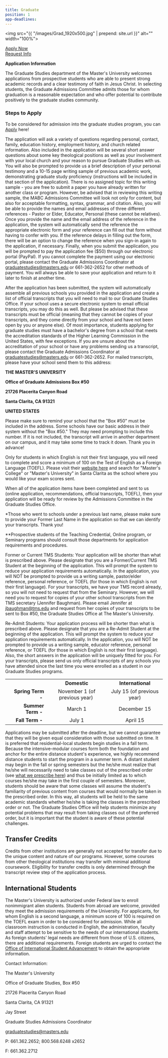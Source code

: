 ```yaml
---
title: Graduate
position: 1
app-deadlines: 
---
```


<img src="{{ "/images/Grad_1920x500.jpg" | prepend: site.url }}" alt="" width="100%">
<div class="row">
<div class="col s12 m4 l3 right admissions-btns">
<a href="https://mastersuniversity.force.com/application/TX_SiteLogin?startURL=%2Fapplication%2FTargetX_Portal__PB" class="btn btn-navy">Apply Now</a><br>
<a href="https://masters.secure.force.com/form/?formid=217725" class="btn btn-navy">Request Info</a>
</div>
</div>

**Application Information**

The Graduate Studies department of the Master's University welcomes applications from prospective students who are able to present strong academic records and a clear testimony of faith in Jesus Christ. In selecting students, the Graduate Admissions Committee admits those for whom graduation is a reasonable expectation and who offer potential to contribute positively to the graduate studies community.

### Steps to Apply

To be considered for admission into the graduate studies program, you can [Apply](https://mastersuniversity.force.com/application/TX_SiteLogin?startURL=%2Fapplication%2FTargetX_Portal__PB) here!

The application will ask a variety of questions regarding personal, contact, family, education history, employment history, and church related information. Also included in the application will be several short answer questions about some key theological positions as well as your involvement with your local church and your reason to pursue Graduate Studies with us. You will also be prompted to provide us a brief description of your personal testimony and a 10-15 page writing sample of previous academic work, demonstrating graduate study proficiency (instructions will be included in that section of the application). There is no assigned topic for this writing sample - you are free to submit a paper you have already written for another class or program. However, be advised that in reviewing this writing sample, the MABC Admissions Committee will look not only for content, but also for acceptable formatting, syntax, grammar, and citation. Also, you will be able to provide the names and email addresses of three different references - Pastor or Elder, Educator, Personal (these cannot be relatives). Once you provide the name and the email address of the reference in the application, the system will automatically send the reference the appropriate electronic form and your reference can fill out that form without having to confer with you. If the reference delays in filling out the form, there will be an option to change the reference when you sign-in again to the application, if necessary. Finally, when you submit the application, you will be prompted to pay the application fee ($50) through our electronic portal (PayPal). If you cannot complete the payment using our electronic portal, please contact the Graduate Admissions Coordinator at [graduatestudies@masters.edu](mailto:graduatestudies@masters.edu) or 661-362-2652 for other methods of payment. You will always be able to save your application and return to it later to finish at another time.

After the application has been submitted, the system will automatically assemble all previous schools you provided in the application and create a list of official transcripts that you will need to mail to our Graduate Studies Office. If your school uses a secure electronic system to email official transcripts, you may do this as well. But please be advised that these transcripts must be official (meaning that they cannot be copies of your transcripts, and they come directly from your school and have not been open by you or anyone else). Of most importance, students applying for graduate studies must have a bachelor's degree from a school that meets the accreditation standards of the Higher Learning Commission in the United States, with few exceptions. If you are unsure about the accreditation of your school or have any problems sending us a transcript, please contact the Graduate Admissions Coordinator at [graduatestudies@masters.edu](mailto:graduatestudies@masters.edu) or 661-362-2652. For mailed transcripts, please have your school send them to this address:

**THE MASTER'S UNIVERSITY**

**Office of Graduate Admissions Box #50**

**21726 Placerita Canyon Road**

**Santa Clarita, CA 91321**

**UNITED STATES**

Please make sure to remind your school that the "Box #50" must be included in the address. Some schools have our basic address in their system without the "Box #50." They may need prompting to include this number. If it is not included, the transcript will arrive in another department on our campus, and it may take some time to track it down. Thank you in advance!

Only for students in which English is not their first language, you will need to complete and score a minimum of 100 on the Test of English as a Foreign Language (TOEFL). Please visit their [website here](https://www.toeflgoanywhere.org/search-who-accepts-toefl) and search for "Master's College" or "Master's University" in Santa Clarita as the school where you would like your exam scores sent.

When all of the application items have been completed and sent to us (online application, recommendations, official transcripts, TOEFL), then your application will be ready for review by the Admissions Committee in the Graduate Studies Office.

\*Those who went to schools under a previous last name, please make sure to provide your Former Last Name in the application so that we can identify your transcripts. Thank you!

\*\*Prospective students of the Teaching Credential, Online program, or Seminary programs should consult those departments for application requirements and procedures.

Former or Current TMS Students: Your application will be shorter than what is prescribed above. Please designate that you are a Former/Current TMS Student at the beginning of the application. This will prompt the system to reduce your application requirements automatically. In the application, you will NOT be prompted to provide us a writing sample, pastor/elder reference, personal reference, or TOEFL (for those in which English is not their first language). For your transcripts, we have your TMS record already, so you will not need to request that from the Seminary. However, we will need you to request for copies of your other school transcripts from the TMS secretary (Jennifer Baughman). Please email Jennifer at [jbaughman@tms.edu](mailto:jbaughman@tms.edu) and request from her copies of your transcripts to be sent to Box #50, the Graduate Studies Office at The Master's University.

Re-Admit Students: Your application process will be shorter than what is prescribed above. Please designate that you are a Re-Admit Student at the beginning of the application. This will prompt the system to reduce your application requirements automatically. In the application, you will NOT be prompted to provide us a writing sample, educator reference, personal reference, or TOEFL (for those in which English is not their first language). Also, the short answers in the application will be uniquely fitted for you. For your transcripts, please send us only official transcripts of any schools you have attended since the last time you were enrolled as a student in our Graduate Studies programs.

<table class="bordered">
<tbody>
<tr>
<td> </td>
<td style="text-align: center;"><strong>  Domestic  </strong></td>
<td style="text-align: center;"><strong>  International  </strong></td>
</tr>
<tr>
<td style="text-align: right;"><strong>    Spring Term - </strong></td>
<td style="text-align: center;">November 1 (of previous year) </td>
<td style="text-align: center;">July 15 (of previous year)</td>
</tr>
<tr>
<td style="text-align: right;"><strong>    Summer Term - </strong></td>
<td style="text-align: center;">March 1</td>
<td style="text-align: center;">December 15</td>
</tr>
<tr>
<td style="text-align: right;"><strong>Fall Term - </strong></td>
<td style="text-align: center;">July 1</td>
<td style="text-align: center;">April 15</td>
</tr>
</tbody>
</table>

Applications may be submitted after the deadline, but we cannot guarantee that they will be given equal consideration with those submitted on time. It is preferred that residential-local students begin studies in a fall term. Because the intensive-modular courses form both the foundation and anchor for the entire distance student's experience, we highly recommend distance students to start the program in a summer term. A distant student may begin in the fall or spring semesters but the he/she must realize that he/she will necessarily need to take classes out of the prescribed order (see [what we prescribe here](http://www.masters.edu/academics/graduate/degree-programs/mabc/program-outline/)) and thus be initially limited as to which courses he/she may take in the first couple of semesters. Moreover, students should be aware that some classes will assume the student's familiarity of previous content from courses that would normally be taken in the prescribed order. In this way, all students will be held to the same academic standards whether he/she is taking the classes in the prescribed order or not. The Graduate Studies Office will help students minimize any potential problems that may result from taking classes out of the preferred order, but it is important that the student is aware of these potential challenges.

## Transfer Credits

Credits from other institutions are generally not accepted for transfer due to the unique content and nature of our programs. However, some courses from other theological institutions may transfer with minimal additional coursework. Eligibility for transfer credits is only determined through the transcript review step of the application process.

## International Students

The Master's University is authorized under Federal law to enroll nonimmigrant alien students. Students from abroad are welcome, provided they meet the admission requirements of the University. For applicants, for whom English is a second language, a minimum score of 100 is required on the TOEFL exam in order to be considered for admission. While all classroom instruction is conducted in English, the administration, faculty and staff attempt to be sensitive to the needs of our international students. As foreign students' legal needs are different from those of U.S. citizens, there are additional requirements. Foreign students are urged to contact the [Office of International Student Advancement](mailto:iso@masters.edu "Office of International Student Advancement") to obtain the appropriate information.

Contact Information:

The Master's University


Office of Graduate Studies, Box #50


21726 Placerita Canyon Road


Santa Clarita, CA 91321

Jay Street


Graduate Studies Admissions Coordinator


[graduatestudies@masters.edu](mailto:graduatestudies@masters.edu)


P: 661.362.2652; 800.568.6248 x2652


F: 661.362.2712